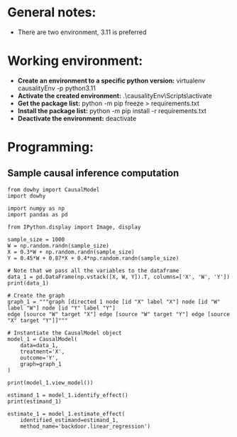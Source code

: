 # General notes:

* There are two environment, 3.11 is preferred

# Working environment:

* **Create an environment to a specific python version:** virtualenv causalityEnv -p python3.11
* **Activate the created environment:** .\causalityEnv\Scripts\activate
* **Get the package list:** python -m pip freeze > requirements.txt
* **Install the package list:** python -m pip install -r requirements.txt
* **Deactivate the environment:** deactivate

# Programming:

## Sample causal inference computation

```
from dowhy import CausalModel
import dowhy

import numpy as np
import pandas as pd

from IPython.display import Image, display

sample_size = 1000
W = np.random.randn(sample_size)
X = 0.3*W + np.random.randn(sample_size)
Y = 0.45*W + 0.87*X + 0.4*np.random.randn(sample_size)

# Note that we pass all the variables to the dataframe
data_1 = pd.DataFrame(np.vstack([X, W, Y]).T, columns=['X', 'W', 'Y'])
print(data_1)

# Create the graph
graph_1 = """graph [directed 1 node [id "X" label "X"] node [id "W" label "W"] node [id "Y" label "Y"]
edge [source "W" target "X"] edge [source "W" target "Y"] edge [source "X" target "Y"]]"""

# Instantiate the CausalModel object
model_1 = CausalModel(
    data=data_1,
    treatment='X',
    outcome='Y',
    graph=graph_1
)

print(model_1.view_model())

estimand_1 = model_1.identify_effect()
print(estimand_1)

estimate_1 = model_1.estimate_effect(
    identified_estimand=estimand_1,
    method_name='backdoor.linear_regression')
```
